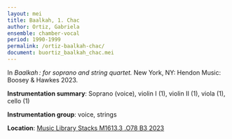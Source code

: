 ```yaml
---
layout: mei
title: Baalkah, 1. Chac
author: Ortiz, Gabriela
ensemble: chamber-vocal
period: 1990-1999
permalink: /ortiz-baalkah-chac/
document: buortiz_baalkah_chac.mei
---
```


In *Baalkah : for soprano and string quartet.* New York, NY: Hendon Music: Boosey & Hawkes 2023.


**Instrumentation summary**: Soprano (voice), violin I (1), violin II (1), viola (1), cello (1)

**Instrumentation group**: voice, strings

**Location**: <a href="https://tufts.primo.exlibrisgroup.com/permalink/01TUN_INST/1kc9gia/alma991018911278603851" target="_blank">Music Library Stacks M1613.3 .O78 B3 2023</a>